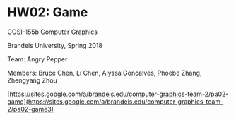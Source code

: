 # HW02: Game

COSI-155b Computer Graphics

Brandeis University, Spring 2018

Team: Angry Pepper

Members: Bruce Chen, Li Chen, Alyssa Goncalves, Phoebe Zhang, Zhengyang Zhou

[https://sites.google.com/a/brandeis.edu/computer-graphics-team-2/pa02-game](https://sites.google.com/a/brandeis.edu/computer-graphics-team-2/pa02-game3)
